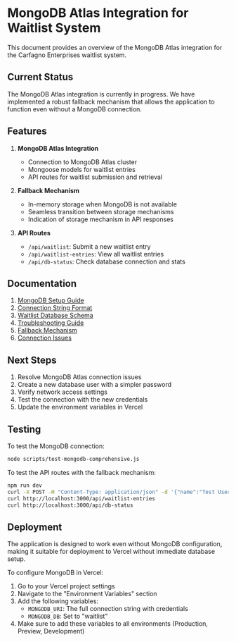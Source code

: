# MongoDB Atlas Integration for Waitlist System

This document provides an overview of the MongoDB Atlas integration for the Carfagno Enterprises waitlist system.

## Current Status

The MongoDB Atlas integration is currently in progress. We have implemented a robust fallback mechanism that allows the application to function even without a MongoDB connection.

## Features

1. **MongoDB Atlas Integration**
   - Connection to MongoDB Atlas cluster
   - Mongoose models for waitlist entries
   - API routes for waitlist submission and retrieval

2. **Fallback Mechanism**
   - In-memory storage when MongoDB is not available
   - Seamless transition between storage mechanisms
   - Indication of storage mechanism in API responses

3. **API Routes**
   - `/api/waitlist`: Submit a new waitlist entry
   - `/api/waitlist-entries`: View all waitlist entries
   - `/api/db-status`: Check database connection and stats

## Documentation

1. [MongoDB Setup Guide](./mongodb-setup.md)
2. [Connection String Format](./mongodb-connection-string.md)
3. [Waitlist Database Schema](./waitlist-database-schema.md)
4. [Troubleshooting Guide](./mongodb-troubleshooting.md)
5. [Fallback Mechanism](./mongodb-fallback-mechanism.md)
6. [Connection Issues](./mongodb-connection-issues.md)

## Next Steps

1. Resolve MongoDB Atlas connection issues
2. Create a new database user with a simpler password
3. Verify network access settings
4. Test the connection with the new credentials
5. Update the environment variables in Vercel

## Testing

To test the MongoDB connection:

```bash
node scripts/test-mongodb-comprehensive.js
```

To test the API routes with the fallback mechanism:

```bash
npm run dev
curl -X POST -H "Content-Type: application/json" -d '{"name":"Test User","email":"test@example.com"}' http://localhost:3000/api/waitlist
curl http://localhost:3000/api/waitlist-entries
curl http://localhost:3000/api/db-status
```

## Deployment

The application is designed to work even without MongoDB configuration, making it suitable for deployment to Vercel without immediate database setup.

To configure MongoDB in Vercel:

1. Go to your Vercel project settings
2. Navigate to the "Environment Variables" section
3. Add the following variables:
   - `MONGODB_URI`: The full connection string with credentials
   - `MONGODB_DB`: Set to "waitlist"
4. Make sure to add these variables to all environments (Production, Preview, Development)
